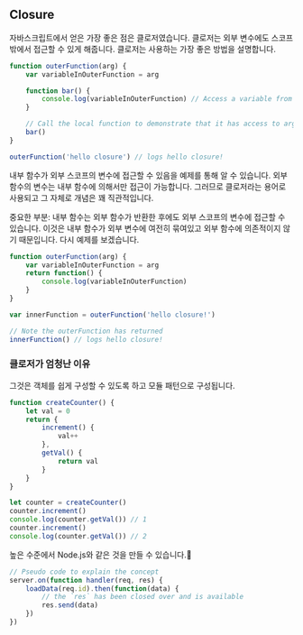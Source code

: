 ## Closure

자바스크립트에서 얻은 가장 좋은 점은 클로저였습니다. 클로저는 외부 변수에도 스코프 밖에서 접근할 수 있게 해줍니다. 클로저는 사용하는 가장 좋은 방법을 설명합니다.

```ts
function outerFunction(arg) {
    var variableInOuterFunction = arg

    function bar() {
        console.log(variableInOuterFunction) // Access a variable from the outer scope
    }

    // Call the local function to demonstrate that it has access to arg
    bar()
}

outerFunction('hello closure') // logs hello closure!
```

내부 함수가 외부 스코프의 변수에 접근할 수 있음을 예제를 통해 알 수 있습니다. 외부 함수의 변수는 내부 함수에 의해서만 접근이 가능합니다.
그러므로 클로저라는 용어로 사용되고 그 자체로 개념은 꽤 직관적입니다.

중요한 부분: 내부 함수는 외부 함수가 반환한 후에도 외부 스코프의 변수에 접근할 수 있습니다. 이것은 내부 함수가 외부 변수에 여전히 묶여있고 외부 함수에 의존적이지 않기 때문입니다. 다시 예제를 보겠습니다.

```ts
function outerFunction(arg) {
    var variableInOuterFunction = arg
    return function() {
        console.log(variableInOuterFunction)
    }
}

var innerFunction = outerFunction('hello closure!')

// Note the outerFunction has returned
innerFunction() // logs hello closure!
```

### 클로저가 엄청난 이유

그것은 객체를 쉽게 구성할 수 있도록 하고 모듈 패턴으로 구성됩니다.

```ts
function createCounter() {
    let val = 0
    return {
        increment() {
            val++
        },
        getVal() {
            return val
        }
    }
}

let counter = createCounter()
counter.increment()
console.log(counter.getVal()) // 1
counter.increment()
console.log(counter.getVal()) // 2
```

높은 수준에서 Node.js와 같은 것을 만들 수 있습니다.🌹

```ts
// Pseudo code to explain the concept
server.on(function handler(req, res) {
    loadData(req.id).then(function(data) {
        // the `res` has been closed over and is available
        res.send(data)
    })
})
```
